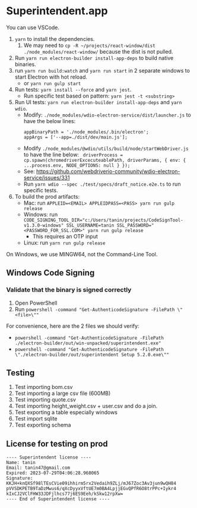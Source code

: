 Superintendent.app
====================

You can use VSCode.

1. `yarn` to install the dependencies. 
   1. We may need to `cp -R ~/projects/react-window/dist ./node_modules/react-window/` because the dist is not pulled.
2. Run `yarn run electron-builder install-app-deps` to build native binaries.
3. run `yarn run build:watch` and `yarn run start` in 2 separate windows to start Electron with hot reload.
   - or `yarn run gulp start`
4. Run tests: `yarn install --force` and `yarn jest`.
   - Run specific test based on pattern: `yarn jest -t <substring>`
5. Run UI tests: `yarn run electron-builder install-app-deps` and `yarn wdio`. 
   - Modify: `./node_modules/wdio-electron-service/dist/launcher.js` to have the below lines:
     ```
     appBinaryPath = './node_modules/.bin/electron';
     appArgs = ['--app=./dist/dev/main.js'];
     ```
   - Modify `./node_modules/@wdio/utils/build/node/startWebDriver.js` to have the line below: ` driverProcess = cp.spawn(chromedriverExcecuteablePath, driverParams, { env: { ...process.env, NODE_OPTIONS: null } });`
   - See: https://github.com/webdriverio-community/wdio-electron-service/issues/331
   - Run `yarn wdio --spec ./test/specs/draft_notice.e2e.ts` to run specific tests.
4. To build the prod artifacts:
   - Mac: run `APPLEID=<EMAIL> APPLEIDPASS=<PASS> yarn run gulp release`
   - Windows: run `CODE_SIGNING_TOOL_DIR="c:/Users/tanin/projects/CodeSignTool-v1.3.0-windows" SSL_USERNAME=tanin SSL_PASSWORD="<PASSWORD_FOR_SSL.COM>" yarn run gulp release`
     - This requires an OTP input
   - Linux: run `yarn run gulp release`

On Windows, we use MINGW64, not the Command-Line Tool.

Windows Code Signing
----------------------

### Validate that the binary is signed correctly

1. Open PowerShell
2. Run `powershell -command "Get-AuthenticodeSignature -FilePath \"<file>\""`

For convenience, here are the 2 files we should verify:

* `powershell -command "Get-AuthenticodeSignature -FilePath ./electron-builder/out/win-unpacked/superintendent.exe"`
* `powershell -command "Get-AuthenticodeSignature -FilePath \"./electron-builder/out/superintendent Setup 5.2.0.exe\""`

Testing
--------

1. Test importing bom.csv
2. Test importing a large csv file (600MB)
3. Test importing quote.csv
4. Test importing height_weight.csv + user.csv and do a join.
5. Test exporting a table especially windows
6. Test import sqlite
7. Test exporting schema

License for testing on prod
----------------------------

```
---- Superintendent license ----
Name: tanin
Email: tanin47@gmail.com
Expired: 2023-07-29T04:06:28.968065
Signature:
KKJH+knQXSf98lTEsCVie09ihhirm5rx2Vedaih9ZLj/mJ67Zoc3Av3jun9wQH84
pVVSDKPETB9TaDzMwus6/qXcDyyxVftUE7m0BA4LpjjEGvQPfR6O8trPPc+Iykr4
kIxCJ2VClFHW33JDFjlhcs77j6ES9Eeh/kSkw12rpXw=
---- End of Superintendent license ----
```
